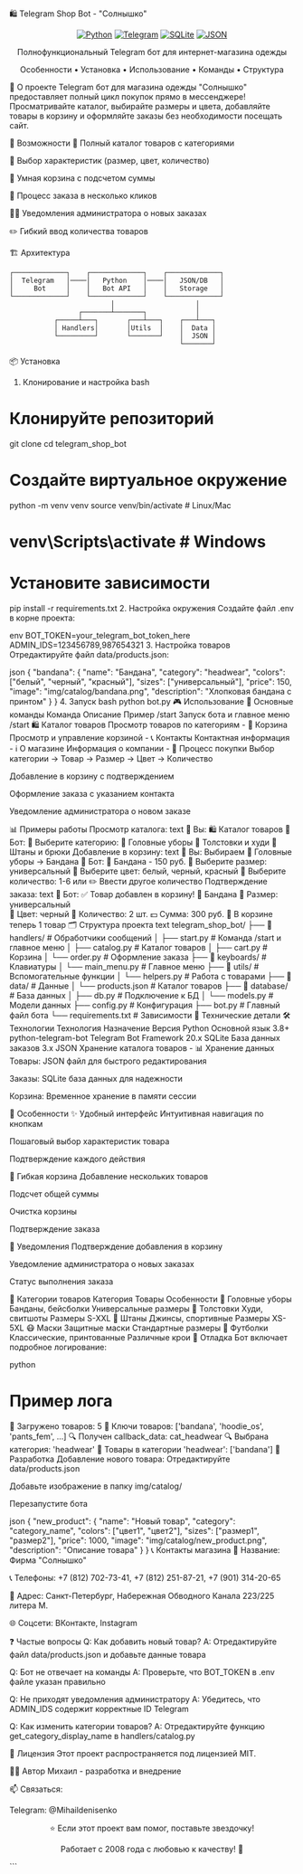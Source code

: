 🛍️ Telegram Shop Bot - "Солнышко"
<div align="center">

[![Python](https://img.shields.io/badge/Python-3.8+-blue)](https://www.python.org/)
[![Telegram](https://img.shields.io/badge/Telegram-Bot-blue)](https://telegram.org/)
[![SQLite](https://img.shields.io/badge/Database-SQLite-green)](https://sqlite.org/)
[![JSON](https://img.shields.io/badge/Data-JSON-orange)](https://www.json.org/)

Полнофункциональный Telegram бот для интернет-магазина одежды

Особенности • Установка • Использование • Команды • Структура

</div>
🌟 О проекте
Telegram бот для магазина одежды "Солнышко" предоставляет полный цикл покупок прямо в мессенджере! Просматривайте каталог, выбирайте размеры и цвета, добавляйте товары в корзину и оформляйте заказы без необходимости посещать сайт.

🎯 Возможности
🎽 Полный каталог товаров с категориями

🎨 Выбор характеристик (размер, цвет, количество)

🛒 Умная корзина с подсчетом суммы

📱 Процесс заказа в несколько кликов

👨‍💼 Уведомления администратора о новых заказах

✏️ Гибкий ввод количества товаров

🏗️ Архитектура
```
┌─────────────┐    ┌─────────────┐    ┌─────────────┐
│  Telegram   │────│   Python    │────│   JSON/DB   │
│     Bot     │    │   Bot API   │    │   Storage   │
└─────────────┘    └─────────────┘    └─────────────┘
                         │                    │
                 ┌───────┴───────┐            │
           ┌─────┴───┐       ┌───┴───┐    ┌───┴───┐
           │ Handlers│       │Utils  │    │  Data │
           └─────────┘       └───────┘    │  JSON │
                                          └───────┘
```
📦 Установка
1. Клонирование и настройка
bash
# Клонируйте репозиторий
git clone <your-repo-url>
cd telegram_shop_bot

# Создайте виртуальное окружение
python -m venv venv
source venv/bin/activate  # Linux/Mac
# venv\Scripts\activate  # Windows

# Установите зависимости
pip install -r requirements.txt
2. Настройка окружения
Создайте файл .env в корне проекта:

env
BOT_TOKEN=your_telegram_bot_token_here
ADMIN_IDS=123456789,987654321
3. Настройка товаров
Отредактируйте файл data/products.json:

json
{
  "bandana": {
    "name": "Бандана",
    "category": "headwear",
    "colors": ["белый", "черный", "красный"],
    "sizes": ["универсальный"],
    "price": 150,
    "image": "img/catalog/bandana.png",
    "description": "Хлопковая бандана с принтом"
  }
}
4. Запуск
bash
python bot.py
🎮 Использование
💬 Основные команды
Команда	Описание	Пример
/start	Запуск бота и главное меню	/start
🛍️ Каталог товаров	Просмотр товаров по категориям	-
🛒 Корзина	Просмотр и управление корзиной	-
📞 Контакты	Контактная информация	-
ℹ️ О магазине	Информация о компании	-
🛒 Процесс покупки
Выбор категории → Товар → Размер → Цвет → Количество

Добавление в корзину с подтверждением

Оформление заказа с указанием контакта

Уведомление администратора о новом заказе

📊 Примеры работы
Просмотр каталога:
text
👤 Вы: 🛍️ Каталог товаров
🤖 Бот: 🎽 Выберите категорию:
        👒 Головные уборы
        🧥 Толстовки и худи
        👖 Штаны и брюки
Добавление в корзину:
text
👤 Вы: Выбираем 👒 Головные уборы → Бандана
🤖 Бот: 🎽 Бандана - 150 руб.
        📏 Выберите размер: универсальный
        🎨 Выберите цвет: белый, черный, красный
        🔢 Выберите количество: 1-6 или ✏️ Ввести другое количество
Подтверждение заказа:
text
🤖 Бот: ✅ Товар добавлен в корзину!
        🎽 Бандана
        📏 Размер: универсальный  
        🎨 Цвет: черный
        🔢 Количество: 2 шт.
        💵 Сумма: 300 руб.
        🛒 В корзине теперь 1 товар
🗂️ Структура проекта
text
telegram_shop_bot/
├── 📁 handlers/           # Обработчики сообщений
│   ├── start.py          # Команда /start и главное меню
│   ├── catalog.py        # Каталог товаров
│   ├── cart.py           # Корзина
│   └── order.py          # Оформление заказа
├── 📁 keyboards/          # Клавиатуры
│   └── main_menu.py      # Главное меню
├── 📁 utils/              # Вспомогательные функции
│   └── helpers.py        # Работа с товарами
├── 📁 data/               # Данные
│   └── products.json     # Каталог товаров
├── 📁 database/           # База данных
│   ├── db.py             # Подключение к БД
│   └── models.py         # Модели данных
├── config.py              # Конфигурация
├── bot.py                 # Главный файл бота
└── requirements.txt       # Зависимости
🔧 Технические детали
🛠️ Технологии
Технология	Назначение	Версия
Python	Основной язык	3.8+
python-telegram-bot	Telegram Bot Framework	20.x
SQLite	База данных заказов	3.x
JSON	Хранение каталога товаров	-
📊 Хранение данных
Товары: JSON файл для быстрого редактирования

Заказы: SQLite база данных для надежности

Корзина: Временное хранение в памяти сессии

🚀 Особенности
✨ Удобный интерфейс
Интуитивная навигация по кнопкам

Пошаговый выбор характеристик товара

Подтверждение каждого действия

🛒 Гибкая корзина
Добавление нескольких товаров

Подсчет общей суммы

Очистка корзины

Подтверждение заказа

📱 Уведомления
Подтверждение добавления в корзину

Уведомление администратора о новых заказах

Статус выполнения заказа

🎯 Категории товаров
Категория	Товары	Особенности
👒 Головные уборы	Банданы, бейсболки	Универсальные размеры
🧥 Толстовки	Худи, свитшоты	Размеры S-XXL
👖 Штаны	Джинсы, спортивные	Размеры XS-5XL
😷 Маски	Защитные маски	Стандартные размеры
👕 Футболки	Классические, принтованные	Различные крои
🐛 Отладка
Бот включает подробное логирование:

python
# Пример лога
🎯 Загружено товаров: 5
🎯 Ключи товаров: ['bandana', 'hoodie_os', 'pants_fem', ...]
🔍 Получен callback_data: cat_headwear
🔍 Выбрана категория: 'headwear'
🎯 Товары в категории 'headwear': ['bandana']
🤝 Разработка
Добавление нового товара:
Отредактируйте data/products.json

Добавьте изображение в папку img/catalog/

Перезапустите бота

json
{
  "new_product": {
    "name": "Новый товар",
    "category": "category_name",
    "colors": ["цвет1", "цвет2"],
    "sizes": ["размер1", "размер2"],
    "price": 1000,
    "image": "img/catalog/new_product.png",
    "description": "Описание товара"
  }
}
📞 Контакты магазина
🏪 Название: Фирма "Солнышко"

📞 Телефоны: +7 (812) 702-73-41, +7 (812) 251-87-21, +7 (901) 314-20-65

📍 Адрес: Санкт-Петербург, Набережная Обводного Канала 223/225 литера М.

🌐 Соцсети: ВКонтакте, Instagram

❓ Частые вопросы
Q: Как добавить новый товар?
A: Отредактируйте файл data/products.json и добавьте данные товара

Q: Бот не отвечает на команды
A: Проверьте, что BOT_TOKEN в .env файле указан правильно

Q: Не приходят уведомления администратору
A: Убедитесь, что ADMIN_IDS содержит корректные ID Telegram

Q: Как изменить категории товаров?
A: Отредактируйте функцию get_category_display_name в handlers/catalog.py

📝 Лицензия
Этот проект распространяется под лицензией MIT.

👨‍💻 Автор
Михаил - разработка и внедрение

📫 Связаться:

Telegram: @Mihaildenisenko

<div align="center">
⭐ Если этот проект вам помог, поставьте звездочку!

Работает с 2008 года с любовью к качеству! 🎽

</div> ```
